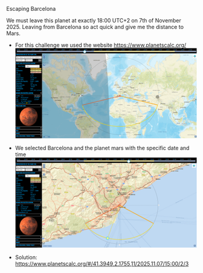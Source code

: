 Escaping Barcelona

We must leave this planet at exactly 18:00 UTC+2 on 7th of November 2025. Leaving from Barcelona so act quick and give me the distance to Mars.

- For this challenge we used the website https://www.planetscalc.org/
![planetcalc](https://raw.githubusercontent.com/TedyonGit/AC-UPT-ControluDeCalitate-WriteUps/refs/heads/main/Escaping%20Barcelona/planetcalc.png?token=GHSAT0AAAAAADLHV3EARPCDOVNWV7BD5WLQ2GLUFGQ)
- We selected Barcelona and the planet mars with the specific date and time
![planetcalc-solve](https://raw.githubusercontent.com/TedyonGit/AC-UPT-ControluDeCalitate-WriteUps/refs/heads/main/Escaping%20Barcelona/planetcalc-solve.png?token=GHSAT0AAAAAADLHV3EBG4ZFIDLCOKO6UXNG2GLUFGA)


- Solution: https://www.planetscalc.org/#/41.3949,2.1755,11/2025.11.07/15:00/2/3
